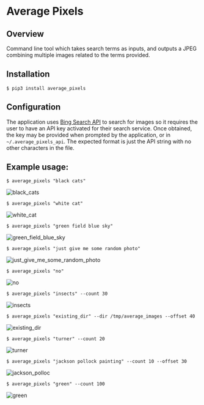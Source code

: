 # Average Pixels

## Overview
Command line tool which takes search terms as inputs, and outputs a JPEG combining multiple images related to the terms provided.

## Installation

    $ pip3 install average_pixels
    
## Configuration
The application uses [Bing Search API](https://www.microsoft.com/cognitive-services/en-us/bing-image-search-api) to search for images so it requires the user to have an API key activated for their search service. Once obtained, the key may be provided when prompted by the application, or in `~/.average_pixels_api`. The expected format is just the API string with no other characters in the file.

## Example usage:

    $ average_pixels "black cats"
    
![black_cats](average_pixels/outputs/black_cats.jpg)

    $ average_pixels "white cat"
    
![white_cat](average_pixels/outputs/white_cat.jpg)

    $ average_pixels "green field blue sky"
    
![green_field_blue_sky](average_pixels/outputs/green_field_blue_sky.jpg)

    $ average_pixels "just give me some random photo"

![just_give_me_some_random_photo](average_pixels/outputs/just_give_me_some_random_photo.jpg)

    $ average_pixels "no"

![no](average_pixels/outputs/no.jpg)

    $ average_pixels "insects" --count 30

![insects](average_pixels/outputs/insects.jpg)

    $ average_pixels "existing_dir" --dir /tmp/average_images --offset 40

![existing_dir](average_pixels/outputs/existing_dir.jpg)

    $ average_pixels "turner" --count 20

![turner](average_pixels/outputs/turner.jpg)

    $ average_pixels "jackson pollock painting" --count 10 --offset 30

![jackson_polloc](average_pixels/outputs/jackson_pollock_painting.jpg)

    $ average_pixels "green" --count 100

![green](average_pixels/outputs/green.jpg)
